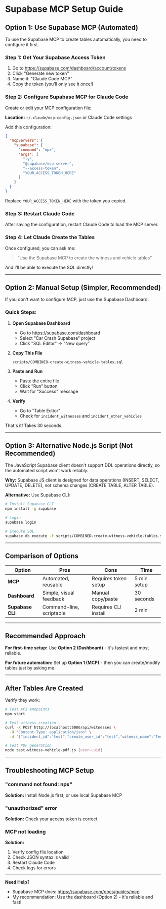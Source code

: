 # Supabase MCP Setup Guide

## Option 1: Use Supabase MCP (Automated)

To use the Supabase MCP to create tables automatically, you need to configure it first.

### Step 1: Get Your Supabase Access Token

1. Go to https://supabase.com/dashboard/account/tokens
2. Click "Generate new token"
3. Name it: "Claude Code MCP"
4. Copy the token (you'll only see it once!)

### Step 2: Configure Supabase MCP for Claude Code

Create or edit your MCP configuration file:

**Location:** `~/.claude/mcp-config.json` or Claude Code settings

Add this configuration:

```json
{
  "mcpServers": {
    "supabase": {
      "command": "npx",
      "args": [
        "-y",
        "@supabase/mcp-server",
        "--access-token",
        "YOUR_ACCESS_TOKEN_HERE"
      ]
    }
  }
}
```

Replace `YOUR_ACCESS_TOKEN_HERE` with the token you copied.

### Step 3: Restart Claude Code

After saving the configuration, restart Claude Code to load the MCP server.

### Step 4: Let Claude Create the Tables

Once configured, you can ask me:
> "Use the Supabase MCP to create the witness and vehicle tables"

And I'll be able to execute the SQL directly!

---

## Option 2: Manual Setup (Simpler, Recommended)

If you don't want to configure MCP, just use the Supabase Dashboard:

### Quick Steps:

1. **Open Supabase Dashboard**
   - Go to https://supabase.com/dashboard
   - Select "Car Crash Supabase" project
   - Click "SQL Editor" → "New query"

2. **Copy This File**
   ```
   scripts/COMBINED-create-witness-vehicle-tables.sql
   ```

3. **Paste and Run**
   - Paste the entire file
   - Click "Run" button
   - Wait for "Success" message

4. **Verify**
   - Go to "Table Editor"
   - Check for `incident_witnesses` and `incident_other_vehicles`

That's it! Takes 30 seconds.

---

## Option 3: Alternative Node.js Script (Not Recommended)

The JavaScript Supabase client doesn't support DDL operations directly, so the automated script won't work reliably.

**Why:** Supabase JS client is designed for data operations (INSERT, SELECT, UPDATE, DELETE), not schema changes (CREATE TABLE, ALTER TABLE).

**Alternative:** Use Supabase CLI:

```bash
# Install Supabase CLI
npm install -g supabase

# Login
supabase login

# Execute SQL
supabase db execute -f scripts/COMBINED-create-witness-vehicle-tables.sql --project-ref kctlcmbjmhcfoobmkfrs
```

---

## Comparison of Options

| Option | Pros | Cons | Time |
|--------|------|------|------|
| **MCP** | Automated, reusable | Requires token setup | 5 min setup |
| **Dashboard** | Simple, visual feedback | Manual copy/paste | 30 seconds |
| **Supabase CLI** | Command-line, scriptable | Requires CLI install | 2 min |

---

## Recommended Approach

**For first-time setup:** Use **Option 2 (Dashboard)** - it's fastest and most reliable.

**For future automation:** Set up **Option 1 (MCP)** - then you can create/modify tables just by asking me.

---

## After Tables Are Created

Verify they work:

```bash
# Test API endpoints
npm start

# Test witness creation
curl -X POST http://localhost:5000/api/witnesses \
  -H "Content-Type: application/json" \
  -d '{"incident_id":"test","create_user_id":"test","witness_name":"Test"}'

# Test PDF generation
node test-witness-vehicle-pdf.js [user-uuid]
```

---

## Troubleshooting MCP Setup

### "command not found: npx"
**Solution:** Install Node.js first, or use local Supabase MCP

### "unauthorized" error
**Solution:** Check your access token is correct

### MCP not loading
**Solution:**
1. Verify config file location
2. Check JSON syntax is valid
3. Restart Claude Code
4. Check logs for errors

---

**Need Help?**
- Supabase MCP docs: https://supabase.com/docs/guides/mcp
- My recommendation: Use the dashboard (Option 2) - it's reliable and fast!
